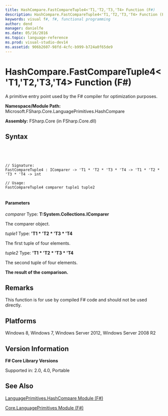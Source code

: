 ```yaml
---
title: HashCompare.FastCompareTuple4<'T1,'T2,'T3,'T4> Function (F#)
description: HashCompare.FastCompareTuple4<'T1,'T2,'T3,'T4> Function (F#)
keywords: visual f#, f#, functional programming
author: dend
manager: danielfe
ms.date: 05/16/2016
ms.topic: language-reference
ms.prod: visual-studio-dev14
ms.assetid: 906b2607-98fd-4cfc-b999-b724a0f65de9 
---
```


# HashCompare.FastCompareTuple4<'T1,'T2,'T3,'T4> Function (F#)

A primitive entry point used by the F# compiler for optimization purposes.

**Namespace/Module Path:** Microsoft.FSharp.Core.LanguagePrimitives.HashCompare

**Assembly:** FSharp.Core (in FSharp.Core.dll)


## Syntax



```




// Signature:
FastCompareTuple4 : IComparer -> 'T1 * 'T2 * 'T3 * 'T4 -> 'T1 * 'T2 * 'T3 * 'T4 -> int

// Usage:
FastCompareTuple4 comparer tuple1 tuple2


```





#### Parameters
*comparer*
Type: **T:System.Collections.IComparer**


The comparer object.


*tuple1*
Type: **'T1 &#42; 'T2 &#42; 'T3 &#42; 'T4**


The first tuple of four elements.


*tuple2*
Type: **'T1 &#42; 'T2 &#42; 'T3 &#42; 'T4**


The second tuple of four elements.



**The result of the comparison.**
## Remarks
This function is for use by compiled F# code and should not be used directly.


## Platforms
Windows 8, Windows 7, Windows Server 2012, Windows Server 2008 R2


## Version Information
**F# Core Library Versions**

Supported in: 2.0, 4.0, Portable




## See Also
[LanguagePrimitives.HashCompare Module &#40;F&#35;&#41;](LanguagePrimitives.HashCompare-Module-%5BFSharp%5D.md)

[Core.LanguagePrimitives Module &#40;F&#35;&#41;](Core.LanguagePrimitives-Module-%5BFSharp%5D.md)

